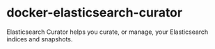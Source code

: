 # docker-elasticsearch-curator

Elasticsearch Curator helps you curate, or manage, your Elasticsearch indices
and snapshots.
